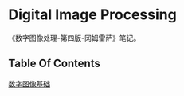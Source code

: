 # Digital Image Processing
《数字图像处理-第四版-冈姆雷萨》笔记。

## Table Of Contents
[数字图像基础](https://github.com/CnLzh/NoteBook/tree/main/DigitalImageProcessing/DigitalImageFundamentals)